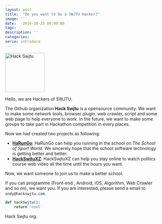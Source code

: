 ```yaml
---
layout: post
title:  "Do you want to be a SWJTU Hacker?"
image: ''
date:   2016-10-25 00:00:00
tags:
description: ''
categories:
serie: introduce
---
```


<img src="/assets/img/logo_fill.svg" alt="Hack Swjtu" width="128px">

Hello, we are Hackers of SWJTU.

The Github organization **Hack Swjtu** is a opensource community. We want to make some network tools, browser plugin, web crawler, script and some web page to help everyone to work. In the future, we want to make some groups to take part in Hackathon competition in every places.

Now we had created two projects as following:

* **[HaRunGo](https://github.com/HackSwjtu/HackRunningGo-SC)**: HaRunGo can help you running in the school on *The School of Sport World*. We sincerely hope that the school software technology is getting better and better.
* **[HackSwjtuXZ](https://github.com/HackSwjtu/HackSwjtuXZ)**: HackSwjtuXZ can help you stay online to watch politics course web video all the time until the hours you want.

Now, we want someone to join us to make a better school. 

If you can programme (Front-end , Android, iOS, Algorithm, Web Crawler and so on), we want you. If you are interested, please send a email to `andy@hackswjtu.com`.

```python
def hackSwjtu():
    return 'cool'
```

Hack Swjtu org.

